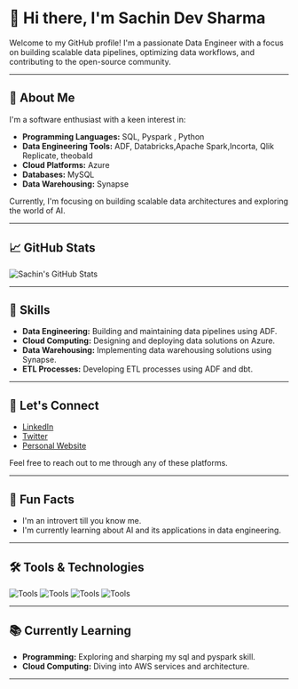 # 👋 Hi there, I'm Sachin Dev Sharma

Welcome to my GitHub profile! I'm a passionate Data Engineer with a focus on building scalable data pipelines, optimizing data workflows, and contributing to the open-source community.

---

## 🚀 About Me

I'm a software enthusiast with a keen interest in:

- **Programming Languages:** SQL, Pyspark , Python
- **Data Engineering Tools:** ADF, Databricks,Apache Spark,Incorta, Qlik Replicate, theobald
- **Cloud Platforms:** Azure
- **Databases:** MySQL
- **Data Warehousing:** Synapse

Currently, I'm focusing on building scalable data architectures and exploring the world of AI.

---

## 📈 GitHub Stats

![Sachin's GitHub Stats](https://github-readme-stats.vercel.app/api?username=sachindev-sharma&show_icons=true&hide_title=true&count_private=true&hide=prs&theme=radical)

---

## 🧩 Skills

- **Data Engineering:** Building and maintaining data pipelines using ADF.
- **Cloud Computing:** Designing and deploying data solutions on Azure.
- **Data Warehousing:** Implementing data warehousing solutions using Synapse.
- **ETL Processes:** Developing ETL processes using ADF and dbt.

---

## 📣 Let's Connect

- [LinkedIn](https://in.linkedin.com/in/sachin-dev-sharma-378001161)
- [Twitter](#)
- [Personal Website](#)

Feel free to reach out to me through any of these platforms.

---

## 💬 Fun Facts

- I'm an introvert till you know me.
- I'm currently learning about AI and its applications in data engineering.

---

## 🛠️ Tools & Technologies

![Tools](https://img.shields.io/badge/Tools-Apache%20Spark-blue?logo=apache-spark)
![Tools](https://img.shields.io/badge/Tools-Apache%20Kafka-blue?logo=apache-kafka)
![Tools](https://img.shields.io/badge/Tools-Airflow-blue?logo=apache-airflow)
![Tools](https://img.shields.io/badge/Tools-dbt-blue?logo=dbt)

---

## 📚 Currently Learning

- **Programming:** Exploring and sharping my sql and pyspark skill.
- **Cloud Computing:** Diving into AWS services and architecture.

---

